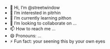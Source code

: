 - 👋 Hi, I’m @streetwindow
- 👀 I’m interested in pitrhin
- 🌱 I’m currently learning pithon
- 💞️ I’m looking to collaborate on ...
- 📫 How to reach me ...
- 😄 Pronouns: ...
- ⚡ Fun fact: your seening this by your own eyes

<!---
streetwindow/streetwindow is a ✨ special ✨ repository because its `README.md` (this file) appears on your GitHub profile.
You can click the Preview link to take a look at your changes.
--->
